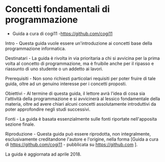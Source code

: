 # Concetti fondamentali di programmazione

- Guida a cura di cogi11 -https://github.com/cogi11

Intro - Questa guida vuole essere un'introduzione ai concetti base della programmazione informatica.

Destinatari - La guida è rivolta in via prioritaria a chi si avvicina per la prima volta al concetto di programmazione, ma è fruibile anche per il ripasso e riassunto di uno studente o un addetto ai lavori.

Prerequisiti - Non sono richiesti particolari requisiti per poter fruire di tale guida, oltre ad un genuino interesse per i concetti proposti.

Obiettivi - Al termine di questa guida, il lettore avrà l'idea di cosa sia l'attività della programmazione e si avvicinerà al lessico fondamentale della materia, oltre ad avere chiari alcuni concetti assolutamente introduttivi da poter approfondire negli studi successivi.

Fonti - La guida è basata essenzialmente sulle fonti riportate nell'apposita sezione finale.

Riproduzione - Questa guida può essere riprodotta, non integralmente, esclusivamente creditandone l'autore e l'origine, nella forma [Guida a cura di https://github.com/cogi11 - pubblicata su https://github.com ].

La guida è aggiornata ad aprile 2018.
